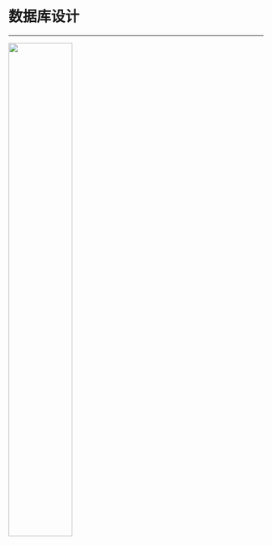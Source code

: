 # 数据库设计

---

<img src="https://img-blog.csdnimg.cn/20190623205910419.png?x-oss-process=image/watermark,type_ZmFuZ3poZW5naGVpdGk,shadow_10,text_aHR0cHM6Ly9ibG9nLmNzZG4ubmV0L01hZGVpcmE=,size_16,color_FFFFFF,t_70" width = 50% height = 50% />

